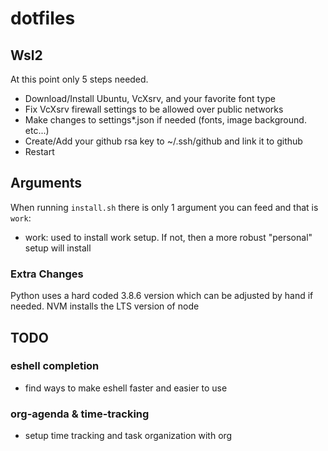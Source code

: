 # dotfiles

## Wsl2

At this point only 5 steps needed.

- Download/Install Ubuntu, VcXsrv, and your favorite font type
- Fix VcXsrv firewall settings to be allowed over public networks
- Make changes to settings\*.json if needed (fonts, image background. etc...)
- Create/Add your github rsa key to ~/.ssh/github and link it to github
- Restart

## Arguments

When running `install.sh` there is only 1 argument you can feed and that is `work`:

- work: used to install work setup. If not, then a more robust "personal" setup will install

### Extra Changes

Python uses a hard coded 3.8.6 version which can be adjusted by hand if needed. NVM installs the LTS version of node

## TODO

### eshell completion

- find ways to make eshell faster and easier to use

### org-agenda & time-tracking

- setup time tracking and task organization with org
